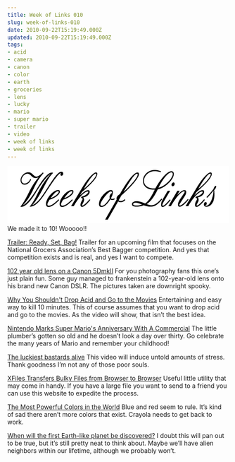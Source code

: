 ```yaml
---
title: Week of Links 010
slug: week-of-links-010
date: 2010-09-22T15:19:49.000Z
updated: 2010-09-22T15:19:49.000Z
tags:
- acid
- camera
- canon
- color
- earth
- groceries
- lens
- lucky
- mario
- super mario
- trailer
- video
- week of links
- week of links
---
```


<a href="http://blog.harrywolff.com/2010/09/week-of-links-010/"><img class="aligncenter size-full wp-image-593" title="Week of Links" src="/images/posts/2010/07/weekOfLinks.png" alt="" width="640" height="130" /></a>
We made it to 10!  Wooooo!!
<!--more-->

<a href="http://www.readysetbag.com/trailer.html" target="_blank">Trailer: Ready, Set, Bag!</a>
Trailer for an upcoming film that focuses on the National Grocers Association’s Best Bagger competition.  And yes that competition exists and is real, and yes I want to compete.

<a href="http://www.cinema5d.com/viewtopic.php?p=133996" target="_blank">102 year old lens on a Canon 5DmkII</a>
For you photography fans this one’s just plain fun.  Some guy managed to frankenstein a 102-year-old lens onto his brand new Canon DSLR.  The pictures taken are downright spooky.

<a href="http://gawker.com/5636331/why-you-shouldnt-drop-acid-and-go-to-the-movies" target="_blank">Why You Shouldn't Drop Acid and Go to the Movies</a>
Entertaining and easy way to kill 10 minutes.  This of course assumes that you want to drop acid and go to the movies.  As the video will show, that isn’t the best idea.

<a href="http://kotaku.com/5637165/nintendo-marks-super-marios-anniversary-with-a-commercial" target="_blank">Nintendo Marks Super Mario's Anniversary With A Commercial</a>
The little plumber’s gotten so old and he doesn’t look a day over thirty.  Go celebrate the many years of Mario and remember your childhood!

<a href="http://kottke.org/10/09/the-luckiest-bastards-alive" target="_blank">The luckiest bastards alive</a>
This video will induce untold amounts of stress.  Thank goodness I’m not any of those poor souls.

<a href="http://lifehacker.com/5638598/xfiles-transfers-bulky-files-from-browser-to-browser" target="_blank">XFiles Transfers Bulky Files from Browser to Browser</a>
Useful little utility that may come in handy.  If you have a large file you want to send to a friend you can use this website to expedite the process.

<a href="http://www.colourlovers.com/business/blog/2010/09/15/the-most-powerful-colors-in-the-world" target="_blank">The Most Powerful Colors in the World</a>
Blue and red seem to rule.  It’s kind of sad there aren’t more colors that exist.  Crayola needs to get back to work.

<a href="http://kottke.org/10/09/when-will-the-first-earth-like-planet-be-discovered" target="_blank">When will the first Earth-like planet be discovered?</a>
I doubt this will pan out to be true, but it’s still pretty neat to think about.  Maybe we’ll have alien neighbors within our lifetime, although we probably won’t.
